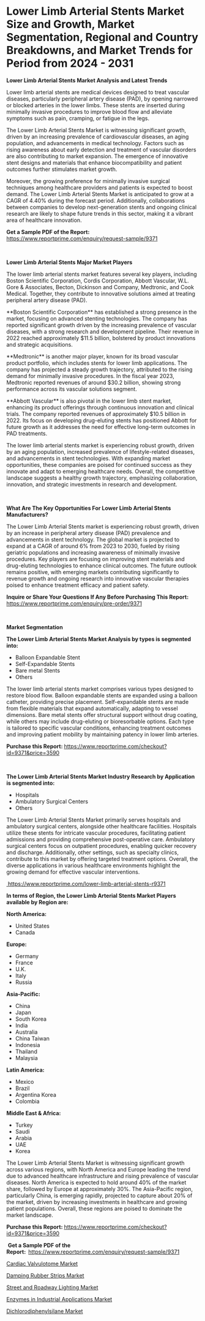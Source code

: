<p><h1>Lower Limb Arterial Stents Market Size and Growth, Market Segmentation, Regional and Country Breakdowns, and Market Trends for Period from 2024 -  2031</h1></p><p><strong>Lower Limb Arterial Stents Market Analysis and Latest Trends</strong></p>
<p><p>Lower limb arterial stents are medical devices designed to treat vascular diseases, particularly peripheral artery disease (PAD), by opening narrowed or blocked arteries in the lower limbs. These stents are inserted during minimally invasive procedures to improve blood flow and alleviate symptoms such as pain, cramping, or fatigue in the legs.</p><p>The Lower Limb Arterial Stents Market is witnessing significant growth, driven by an increasing prevalence of cardiovascular diseases, an aging population, and advancements in medical technology. Factors such as rising awareness about early detection and treatment of vascular disorders are also contributing to market expansion. The emergence of innovative stent designs and materials that enhance biocompatibility and patient outcomes further stimulates market growth.</p><p>Moreover, the growing preference for minimally invasive surgical techniques among healthcare providers and patients is expected to boost demand. The Lower Limb Arterial Stents Market is anticipated to grow at a CAGR of 4.40% during the forecast period. Additionally, collaborations between companies to develop next-generation stents and ongoing clinical research are likely to shape future trends in this sector, making it a vibrant area of healthcare innovation.</p></p>
<p><strong>Get a Sample PDF of the Report:&nbsp;</strong> <a href="https://www.reportprime.com/enquiry/request-sample/9371">https://www.reportprime.com/enquiry/request-sample/9371</a></p>
<p>&nbsp;</p>
<p><strong>Lower Limb Arterial Stents Major Market Players</strong></p>
<p><p>The lower limb arterial stents market features several key players, including Boston Scientific Corporation, Cordis Corporation, Abbott Vascular, W.L. Gore & Associates, Becton, Dickinson and Company, Medtronic, and Cook Medical. Together, they contribute to innovative solutions aimed at treating peripheral artery disease (PAD).</p><p>**Boston Scientific Corporation** has established a strong presence in the market, focusing on advanced stenting technologies. The company has reported significant growth driven by the increasing prevalence of vascular diseases, with a strong research and development pipeline. Their revenue in 2022 reached approximately $11.5 billion, bolstered by product innovations and strategic acquisitions.</p><p>**Medtronic** is another major player, known for its broad vascular product portfolio, which includes stents for lower limb applications. The company has projected a steady growth trajectory, attributed to the rising demand for minimally invasive procedures. In the fiscal year 2023, Medtronic reported revenues of around $30.2 billion, showing strong performance across its vascular solutions segment.</p><p>**Abbott Vascular** is also pivotal in the lower limb stent market, enhancing its product offerings through continuous innovation and clinical trials. The company reported revenues of approximately $10.5 billion in 2022. Its focus on developing drug-eluting stents has positioned Abbott for future growth as it addresses the need for effective long-term outcomes in PAD treatments.</p><p>The lower limb arterial stents market is experiencing robust growth, driven by an aging population, increased prevalence of lifestyle-related diseases, and advancements in stent technologies. With expanding market opportunities, these companies are poised for continued success as they innovate and adapt to emerging healthcare needs. Overall, the competitive landscape suggests a healthy growth trajectory, emphasizing collaboration, innovation, and strategic investments in research and development.</p></p>
<p>&nbsp;</p>
<p><strong>What Are The Key Opportunities For Lower Limb Arterial Stents Manufacturers?</strong></p>
<p><p>The Lower Limb Arterial Stents market is experiencing robust growth, driven by an increase in peripheral artery disease (PAD) prevalence and advancements in stent technology. The global market is projected to expand at a CAGR of around 6% from 2023 to 2030, fueled by rising geriatric populations and increasing awareness of minimally invasive procedures. Key players are focusing on improving stent materials and drug-eluting technologies to enhance clinical outcomes. The future outlook remains positive, with emerging markets contributing significantly to revenue growth and ongoing research into innovative vascular therapies poised to enhance treatment efficacy and patient safety.</p></p>
<p><strong>Inquire or Share Your Questions If Any Before Purchasing This Report:</strong> <a href="https://www.reportprime.com/enquiry/pre-order/9371">https://www.reportprime.com/enquiry/pre-order/9371</a></p>
<p>&nbsp;</p>
<p><strong>Market Segmentation</strong></p>
<p><strong>The Lower Limb Arterial Stents Market Analysis by types is segmented into:</strong></p>
<p><ul><li>Balloon Expandable Stent</li><li>Self-Expandable Stents</li><li>Bare metal Stents</li><li>Others</li></ul></p>
<p><p>The lower limb arterial stents market comprises various types designed to restore blood flow. Balloon expandable stents are expanded using a balloon catheter, providing precise placement. Self-expandable stents are made from flexible materials that expand automatically, adapting to vessel dimensions. Bare metal stents offer structural support without drug coating, while others may include drug-eluting or bioresorbable options. Each type is tailored to specific vascular conditions, enhancing treatment outcomes and improving patient mobility by maintaining patency in lower limb arteries.</p></p>
<p><strong>Purchase this Report:&nbsp;</strong><a href="https://www.reportprime.com/checkout?id=9371&price=3590">https://www.reportprime.com/checkout?id=9371&price=3590</a></p>
<p>&nbsp;</p>
<p><strong>The Lower Limb Arterial Stents Market Industry Research by Application is segmented into:</strong></p>
<p><ul><li>Hospitals</li><li>Ambulatory Surgical Centers</li><li>Others</li></ul></p>
<p><p>The Lower Limb Arterial Stents Market primarily serves hospitals and ambulatory surgical centers, alongside other healthcare facilities. Hospitals utilize these stents for intricate vascular procedures, facilitating patient admissions and providing comprehensive post-operative care. Ambulatory surgical centers focus on outpatient procedures, enabling quicker recovery and discharge. Additionally, other settings, such as specialty clinics, contribute to this market by offering targeted treatment options. Overall, the diverse applications in various healthcare environments highlight the growing demand for effective vascular interventions.</p></p>
<p><a href="https://www.reportprime.com/lower-limb-arterial-stents-r9371">&nbsp;https://www.reportprime.com/lower-limb-arterial-stents-r9371</a></p>
<p><strong>In terms of Region, the Lower Limb Arterial Stents Market Players available by Region are:</strong></p>
<p>
    <p> <strong> North America: </strong>
        <ul>
            <li>United States</li>
            <li>Canada</li>
        </ul>
        </p> 
    <p> <strong> Europe: </strong>
        <ul>
            <li>Germany</li>
            <li>France</li>
            <li>U.K.</li>
            <li>Italy</li>
            <li>Russia</li>
        </ul>
        </p> 
    <p> <strong> Asia-Pacific: </strong>
        <ul>
            <li>China</li>
            <li>Japan</li>
            <li>South Korea</li>
            <li>India</li>
            <li>Australia</li>
            <li>China Taiwan</li>
            <li>Indonesia</li>
            <li>Thailand</li>
            <li>Malaysia</li>
        </ul>
        </p> 
    <p> <strong> Latin America: </strong>
        <ul>
            <li>Mexico</li>
            <li>Brazil</li>
            <li>Argentina Korea</li>
            <li>Colombia</li>
        </ul>
        </p> 
    <p> <strong> Middle East & Africa: </strong>
        <ul>
            <li>Turkey</li>
            <li>Saudi</li>
            <li>Arabia</li>
            <li>UAE</li>
            <li>Korea</li>
        </ul>
    </p>
    </p>
<p><p>The Lower Limb Arterial Stents Market is witnessing significant growth across various regions, with North America and Europe leading the trend due to advanced healthcare infrastructure and rising prevalence of vascular diseases. North America is expected to hold around 40% of the market share, followed by Europe at approximately 30%. The Asia-Pacific region, particularly China, is emerging rapidly, projected to capture about 20% of the market, driven by increasing investments in healthcare and growing patient populations. Overall, these regions are poised to dominate the market landscape.</p></p>
<p><strong>Purchase this Report: </strong><a href="https://www.reportprime.com/checkout?id=9371&price=3590">https://www.reportprime.com/checkout?id=9371&price=3590</a></p>
<p>&nbsp;<strong>Get a Sample PDF of the Report:&nbsp;&nbsp;</strong><a href="https://www.reportprime.com/enquiry/request-sample/9371">https://www.reportprime.com/enquiry/request-sample/9371</a></p>
<p><strong></strong></p>
<p><p><a href="https://github.com/julyju69/Market-Research-Report-List-5/blob/main/cardiac-valvulotome-market.md">Cardiac Valvulotome Market</a></p><p><a href="https://issuu.com/reportprime-2/docs/damping-rubber-strips-market-size-2_c1c2c9149c1185">Damping Rubber Strips Market</a></p><p><a href="https://www.linkedin.com/pulse/street-roadway-lighting-industry-insights-report-analyzing-market-mqwyf?trackingId=puZpY2wPRfm%2FvTbeSvD%2BoA%3D%3D">Street and Roadway Lighting Market</a></p><p><a href="https://medium.com/@ruth.gibson8095/the-comprehensive-enzymes-in-industrial-applications-market-research-report-is-essential-for-e32aea9815e9">Enzymes in Industrial Applications Market</a></p><p><a href="https://issuu.com/reportprime-2/docs/dichlorodiphenylsilane-market-size-_82299cc13a9428">Dichlorodiphenylsilane Market</a></p></p>